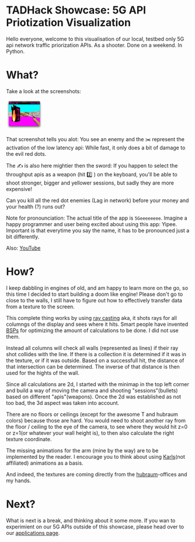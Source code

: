 TADHack Showcase: 5G API Priotization Visualization
===================================================

Hello everyone, welcome to this visualisation of our local, testbed only 5G api network traffic priorization APIs. As a shooter. Done on a weekend. In Python.

What?
=====

Take a look at the screenshots:

<img src="/status/final.png" width="100"/>

That screenshot tells you alot: You see an enemy and the ✂️  represent the activation of the low latency api: While fast, it only does a bit of damage to the evil red dots.

The ✍️ is also here mightier then the sword: If you happen to select the throughput apis as a weapon (hit 2️⃣ ) on the keyboard, you'll be able to shoot stronger, bigger and yellower sessions, but sadly they are more expensive!

Can you kill all the red dot enemies (Lag in network) before your money and your health (?) runs out?

Note for pronounciation: The actual title of the app is `5Geeeeeeee`. Imagine a happy programmer and user being excited about using this app: Yipee. Important is that everytime you say the name, it has to be pronounced just a bit differently.

Also: [YouTube](https://youtu.be/A4ZEjhT8M0g) 

How?
====

I keep dabbling in engines of old, and am happy to learn more on the go, so this time I decided to start building a doom like engine! Please don't go to close to the walls, I still have to figure out how to effectively transfer data from a texture to the screen.

This complete thing works by using [ray casting](https://en.wikipedia.org/wiki/Ray_casting) aka, it shots rays for all columngs of the display and sees where it hits. Smart people have invented [BSPs](https://en.wikipedia.org/wiki/Binary_space_partitioning) for optimizing the amount of calculations to be done. I did not use them.

Instead all columns will check all walls (represented as lines) if their ray shot collides with the line. If there is a collection it is determined if it was in the texture, or if it was outside. Based on a successfull hit, the distance of that intersection can be determined. The inverse of that distance is then used for the hights of the wall.

Since all calculations are 2d, I started with the minimap in the top left corner and build a way of moving the camera and shooting "sessions"(bullets) based on different "apis"(weapons). Once the 2d was established as not too bad, the 3d aspect was taken into account.

There are no floors or ceilings (except for the awesome T and hubraum colors) because those are hard. You would need to shoot another ray from the floor / ceiling to the eye of the camera, to see where they would hit z=0 or z=1(or whatever your wall height is), to then also calculate the right texture coordinate. 

The missing animations for the arm (mine by the way) are to be implemented by the reader. I encourage you to think about using [Karls](https://twitter.com/kommanderkarl)(not affiliated) animations as a basis.

And indeed, the textures are coming directly from the [hubraum](hubraum.com)-offices and my hands.

# Next?

What is next is a break, and thinking about it some more. If you wan to experimient on our 5G APIs outside of this showcase, please head over to our [applications page](https://developer.telekom.com/5g-eap).
